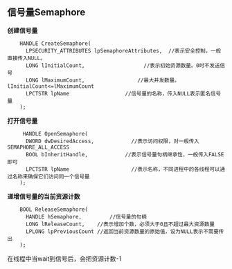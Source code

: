 信号量Semaphore
---

**创建信号量**

        HANDLE CreateSemaphore(			
          LPSECURITY_ATTRIBUTES lpSemaphoreAttributes,	//表示安全控制，一般直接传入NULL。			
          LONG lInitialCount,					//表示初始资源数量。0时不发送信号 
          LONG lMaximumCount,				  //最大并发数量。lInitialCount<=lMaximumCount
          LPCTSTR lpName		          //信号量的名称，传入NULL表示匿名信号量                  
        );		

**打开信号量**

         HANDLE OpenSemaphore(				
          DWORD dwDesiredAccess,			//表示访问权限，对一般传入SEMAPHORE_ALL_ACCESS
          BOOL bInheritHandle,			  //表示信号量句柄继承性，一般传入FALSE即可
          LPCTSTR lpName			        //表示名称，不同进程中的各线程可以通过名称来确保它们访问同一个信号量
        );		

**递增信号量的当前资源计数**
			
        BOOL ReleaseSemaphore(				
          HANDLE hSemaphore,		 //信号量的句柄		
          LONG lReleaseCount,  	 //表示增加个数，必须大于0且不超过最大资源数量			
          LPLONG lpPreviousCount //返回当前资源数量的原始值，设为NULL表示不需要传出					
        );		


在线程中当wait到信号后，会把资源计数-1
